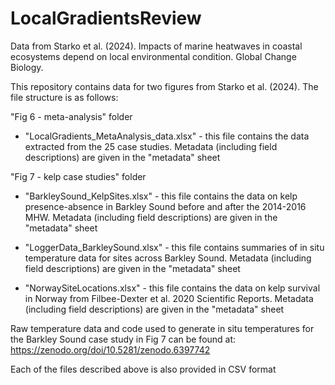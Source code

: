 # LocalGradientsReview
Data from Starko et al. (2024). Impacts of marine heatwaves in coastal ecosystems depend on local environmental condition. Global Change Biology.

This repository contains data for two figures from Starko et al. (2024). The file structure is as follows:

"Fig 6 - meta-analysis" folder
  - "LocalGradients_MetaAnalysis_data.xlsx" - this file contains the data extracted from the 25 case studies. Metadata (including field descriptions) are given in the "metadata" sheet

"Fig 7 - kelp case studies" folder
  - "BarkleySound_KelpSites.xlsx" - this file contains the data on kelp presence-absence in Barkley Sound before and after the 2014-2016 MHW. Metadata (including field descriptions) are given in the "metadata" sheet
    
  - "LoggerData_BarkleySound.xlsx" - this file contains summaries of in situ temperature data for sites across Barkley Sound. Metadata (including field descriptions) are given in the "metadata" sheet
    
  - "NorwaySiteLocations.xlsx" - this file contains the data on kelp survival in Norway from Filbee-Dexter et al. 2020 Scientific Reports. Metadata (including field descriptions) are given in the "metadata" sheet

Raw temperature data and code used to generate in situ temperatures for the Barkley Sound case study in Fig 7 can be found at:
https://zenodo.org/doi/10.5281/zenodo.6397742

Each of the files described above is also provided in CSV format
